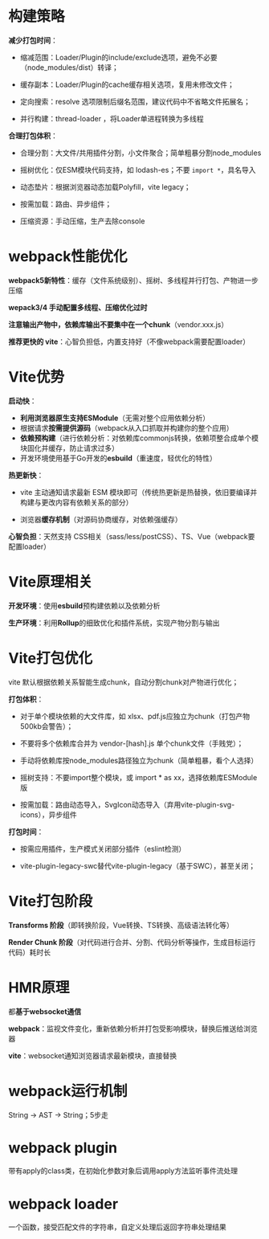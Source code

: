 # 构建策略

**减少打包时间**：

- 缩减范围：Loader/Plugin的include/exclude选项，避免不必要（node_modules/dist）转译；

- 缓存副本：Loader/Plugin的cache缓存相关选项，复用未修改文件；

- 定向搜索：resolve 选项限制后缀名范围，建议代码中不省略文件拓展名；

- 并行构建：thread-loader ，将Loader单进程转换为多线程

**合理打包体积**：

- 合理分割：大文件/共用插件分割，小文件聚合；简单粗暴分割node_modules

- 摇树优化：仅ESM模块代码支持，如 lodash-es；不要 `import *`，具名导入

- 动态垫片：根据浏览器动态加载Polyfill，vite legacy；

- 按需加载：路由、异步组件；

- 压缩资源：手动压缩，生产去除console

# webpack性能优化

**webpack5新特性**：缓存（文件系统级别）、摇树、多线程并行打包、产物进一步压缩

**wepack3/4 手动配置多线程、压缩优化过时**

**注意输出产物中，依赖库输出不要集中在一个chunk**（vendor.xxx.js）

**推荐更快的 vite**：心智负担低，内置支持好（不像webpack需要配置loader）

# Vite优势

**启动快**：

- **利用浏览器原生支持ESModule**（无需对整个应用依赖分析）
- 根据请求**按需提供源码**（webpack从入口抓取并构建你的整个应用）
- **依赖预构建**（进行依赖分析：对依赖库commonjs转换，依赖项整合成单个模块固化并缓存，防止请求过多）
- 开发环境使用基于Go开发的**esbuild**（重速度，轻优化的特性）

**热更新快**：

- vite 主动通知请求最新 ESM 模块即可（传统热更新是热替换，依旧要编译并构建与更改内容有依赖关系的部分）

- 浏览器**缓存机制**（对源码协商缓存，对依赖强缓存）

**心智负担**：天然支持 CSS相关（sass/less/postCSS）、TS、Vue（webpack要配置loader）

# Vite原理相关

**开发环境**：使用**esbuild**预构建依赖以及依赖分析

**生产环境**：利用**Rollup**的细致优化和插件系统，实现产物分割与输出

# Vite打包优化

vite 默认根据依赖关系智能生成chunk，自动分割chunk对产物进行优化；

**打包体积**：

- 对于单个模块依赖的大文件库，如 xlsx、pdf.js应独立为chunk（打包产物500kb会警告）；

- 不要将多个依赖库合并为 vendor-[hash].js 单个chunk文件（手贱党）；

- 手动将依赖库按node_modules路径独立为chunk（简单粗暴，看个人选择）

- 摇树支持：不要import整个模块，或 import * as xx，选择依赖库ESModule版

- 按需加载：路由动态导入，SvgIcon动态导入（弃用vite-plugin-svg-icons），异步组件

**打包时间**：

- 按需应用插件，生产模式关闭部分插件（eslint检测）

- vite-plugin-legacy-swc替代vite-plugin-legacy（基于SWC），甚至关闭；

# Vite打包阶段

**Transforms 阶段**（即转换阶段，Vue转换、TS转换、高级语法转化等）

**Render Chunk 阶段**（对代码进行合并、分割、代码分析等操作，生成目标运行代码）耗时长

# HMR原理

都**基于websocket通信**

**webpack**：监视文件变化，重新依赖分析并打包受影响模块，替换后推送给浏览器

**vite**：websocket通知浏览器请求最新模块，直接替换

# webpack运行机制

String -> AST -> String；5步走

# webpack plugin

带有apply的class类，在初始化参数对象后调用apply方法监听事件流处理

# webpack loader

一个函数，接受匹配文件的字符串，自定义处理后返回字符串处理结果

